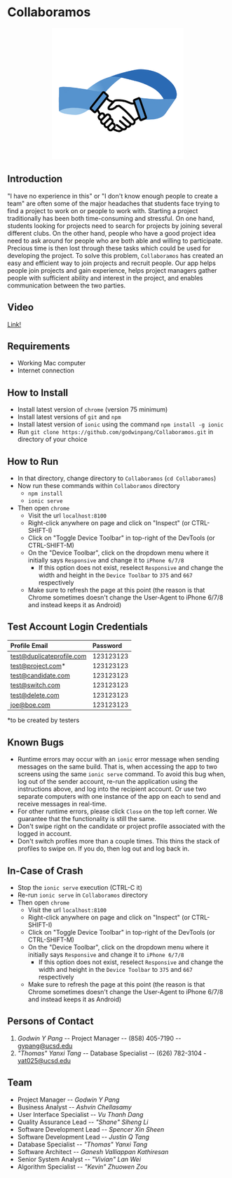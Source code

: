 # Collaboramos

<p align="center">
    <img src="/resources/icon.png" width="300" alt="Collaboramos Logo" />
</p>

## Introduction
"I have no experience in this" or "I don't know enough people to create a team" are often some of the major headaches that students face trying to find a project to work on or people to work with. Starting a project traditionally has been both time-consuming and stressful. On one hand, students looking for projects need to search for projects by joining several different clubs. On the other hand, people who have a good project idea need to ask around for people who are both able and willing to participate. Precious time is then lost through these tasks which could be used for developing the project. To solve this problem, `Collaboramos` has created an easy and efficient way to join projects and recruit people. Our app helps people join projects and gain experience, helps project managers gather people with sufficient ability and interest in the project, and enables communication between the two parties.

## Video
[Link!](https://www.youtube.com/watch?v=prjgAlCQuls)

## Requirements
- Working Mac computer
- Internet connection

## How to Install
- Install latest version of `chrome` (version 75 minimum)
- Install latest versions of `git` and `npm`
- Install latest version of `ionic` using the command `npm install -g ionic`
- Run `git clone https://github.com/godwinpang/Collaboramos.git` in directory of your choice

## How to Run
- In that directory, change directory to `Collaboramos` (`cd Collaboramos`)
- Now run these commands within `Collaboramos` directory
    + `npm install`
    + `ionic serve`
- Then open `chrome`
    - Visit the url `localhost:8100`
    - Right-click anywhere on page and click on "Inspect" (or CTRL-SHIFT-I)
    - Click on "Toggle Device Toolbar" in top-right of the DevTools (or CTRL-SHIFT-M)
    - On the "Device Toolbar", click on the dropdown menu where it initially says `Responsive` and change it to `iPhone 6/7/8`
        + If this option does not exist, reselect `Responsive` and change the width and height in the `Device Toolbar` to `375` and `667` respectively
    - Make sure to refresh the page at this point (the reason is that Chrome sometimes doesn't change the User-Agent to iPhone 6/7/8 and instead keeps it as Android)

## Test Account Login Credentials
| **Profile Email** | **Password** |
|:-----------------|:-------------|
| test@duplicateprofile.com | 123123123 |
| test@project.com* | 123123123 |
| test@candidate.com | 123123123 |
| test@switch.com | 123123123 |
| test@delete.com | 123123123 |
| joe@boe.com | 123123123 |

*to be created by testers

## Known Bugs
- Runtime errors may occur with an `ionic` error message when sending messages on the same build. That is, when accessing the app to two screens using the same `ionic serve` command. To avoid this bug when, log out of the sender account, re-run the application using the instructions above, and log into the recipient account. Or use two separate computers with one instance of the app on each to send and receive messages in real-time.
- For other runtime errors, please click `Close` on the top left corner. We guarantee that the functionality is still the same.
- Don't swipe right on the candidate or project profile associated with the logged in account.
- Don't switch profiles more than a couple times. This thins the stack of profiles to swipe on. If you do, then log out and log back in.

## In-Case of Crash
- Stop the `ionic serve` execution (CTRL-C it)
- Re-run `ionic serve` in `Collaboramos` directory
- Then open `chrome`
    - Visit the url `localhost:8100`
    - Right-click anywhere on page and click on "Inspect" (or CTRL-SHIFT-I)
    - Click on "Toggle Device Toolbar" in top-right of the DevTools (or CTRL-SHIFT-M)
    - On the "Device Toolbar", click on the dropdown menu where it initially says `Responsive` and change it to `iPhone 6/7/8`
        + If this option does not exist, reselect `Responsive` and change the width and height in the `Device Toolbar` to `375` and `667` respectively
    - Make sure to refresh the page at this point (the reason is that Chrome sometimes doesn't change the User-Agent to iPhone 6/7/8 and instead keeps it as Android)

## Persons of Contact
1. *Godwin Y Pang* -- Project Manager -- (858) 405-7190 -- gypang@ucsd.edu
2. *"Thomas" Yanxi Tang* -- Database Specialist -- (626) 782-3104 - yat025@ucsd.edu

## Team
- Project Manager -- *Godwin Y Pang*
- Business Analyst -- *Ashvin Chellasamy*
- User Interface Specialist -- *Vu Thanh Dang*
- Quality Assurance Lead -- *"Shane" Siheng Li*
- Software Development Lead -- *Spencer Xin Sheen*
- Software Development Lead -- *Justin Q Tang*
- Database Specialist -- *"Thomas" Yanxi Tang*
- Software Architect -- *Ganesh Valliappan Kathiresan*
- Senior System Analyst -- *"Vivian" Lan Wei*
- Algorithm Specialist -- *"Kevin" Zhuowen Zou*


